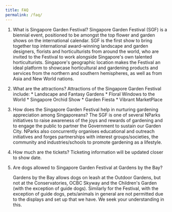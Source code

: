 ```yaml
---
title: FAQ
permalink: /faq/
---
```

1. What is Singapore Garden Festival?
		Singapore Garden Festival (SGF) is a biennial event, positioned to be amongst the top flower and garden shows on the international calendar. SGF is the first show to bring together top international award-winning landscape and garden designers, florists and horticulturists from around the world, who are invited to the Festival to work alongside Singapore's own talented horticulturists. Singapore's geographic location makes the Festival an ideal platform to showcase horticultural and gardening products and services from the northern and southern hemispheres, as well as from Asia and New World nations.

3. What are the attractions?
		Attractions of the Singapore Garden Festival include:
		* Landscape and Fantasy Gardens
		* Floral Windows to the World
		* Singapore Orchid Show
		* Garden Fiesta
		* Vibrant MarketPlace


3. How does the Singapore Garden Festival help in nurturing gardening appreciation among Singaporeans?
		The SGF is one of several NParks initiatives to raise awareness of the joys and rewards of gardening and to engage the public to partner the Government to sustain our Garden City. NParks also concurrently organises educational and outreach initiatives and forges partnerships with interest groups/societies, the community and industries/schools to promote gardening as a lifestyle.


4. How much are the tickets?
		Ticketing information will be updated closer to show date.



5. Are dogs allowed to Singapore Garden Festival at Gardens by the Bay?


	Gardens by the Bay allows dogs on leash at the Outdoor Gardens, but not at the Conservatories, OCBC Skyway and the Children's Garden (with the exception of guide dogs). Similarly for the Festival, with the exception of guide dogs, pets/animals in general are not permitted due to the displays and set up that we have. We seek your understanding in this.